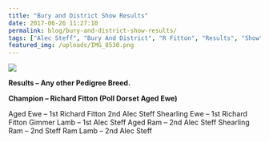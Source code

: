 ```yaml
---
title: "Bury and District Show Results"
date: 2017-06-26 11:27:10
permalink: blog/bury-and-district-show-results/
tags: ["Alec Steff", "Bury And District", "R Fitton", "Results", "Show"]
featured_img: /uploads/IMG_8530.png
---
```


![](/uploads/IMG_8530.png)

**Results – Any other Pedigree Breed.**

**Champion – Richard Fitton (Poll Dorset Aged Ewe)**

Aged Ewe – 1st Richard Fitton
2nd Alec Steff
Shearling Ewe – 1st Richard Fitton
Gimmer Lamb – 1st Alec Steff
Aged Ram – 2nd Alec Steff
Shearling Ram – 2nd Steff
Ram Lamb – 2nd Alec Steff
